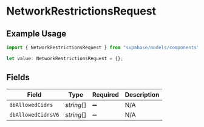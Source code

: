 # NetworkRestrictionsRequest

## Example Usage

```typescript
import { NetworkRestrictionsRequest } from "supabase/models/components";

let value: NetworkRestrictionsRequest = {};
```

## Fields

| Field              | Type               | Required           | Description        |
| ------------------ | ------------------ | ------------------ | ------------------ |
| `dbAllowedCidrs`   | *string*[]         | :heavy_minus_sign: | N/A                |
| `dbAllowedCidrsV6` | *string*[]         | :heavy_minus_sign: | N/A                |